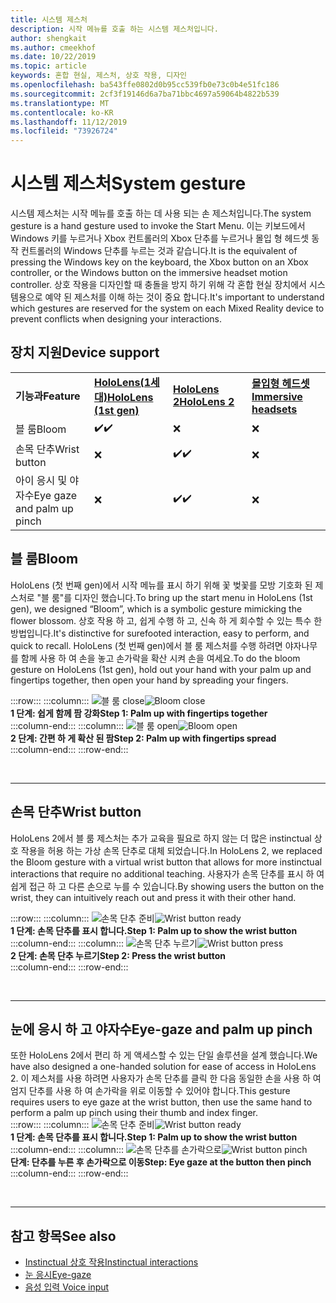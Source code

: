 ```yaml
---
title: 시스템 제스처
description: 시작 메뉴를 호출 하는 시스템 제스처입니다.
author: shengkait
ms.author: cmeekhof
ms.date: 10/22/2019
ms.topic: article
keywords: 혼합 현실, 제스처, 상호 작용, 디자인
ms.openlocfilehash: ba543ffe0802d0b95cc539fb0e73c0b4e51fc186
ms.sourcegitcommit: 2cf3f19146d6a7ba71bbc4697a59064b4822b539
ms.translationtype: MT
ms.contentlocale: ko-KR
ms.lasthandoff: 11/12/2019
ms.locfileid: "73926724"
---
```

# <a name="system-gesture"></a><span data-ttu-id="251dc-104">시스템 제스처</span><span class="sxs-lookup"><span data-stu-id="251dc-104">System gesture</span></span>

<span data-ttu-id="251dc-105">시스템 제스처는 시작 메뉴를 호출 하는 데 사용 되는 손 제스처입니다.</span><span class="sxs-lookup"><span data-stu-id="251dc-105">The system gesture is a hand gesture used to invoke the Start Menu.</span></span> <span data-ttu-id="251dc-106">이는 키보드에서 Windows 키를 누르거나 Xbox 컨트롤러의 Xbox 단추를 누르거나 몰입 형 헤드셋 동작 컨트롤러의 Windows 단추를 누르는 것과 같습니다.</span><span class="sxs-lookup"><span data-stu-id="251dc-106">It is the equivalent of pressing the Windows key on the keyboard, the Xbox button on an Xbox controller, or the Windows button on the immersive headset motion controller.</span></span> <span data-ttu-id="251dc-107">상호 작용을 디자인할 때 충돌을 방지 하기 위해 각 혼합 현실 장치에서 시스템용으로 예약 된 제스처를 이해 하는 것이 중요 합니다.</span><span class="sxs-lookup"><span data-stu-id="251dc-107">It's important to understand which gestures are reserved for the system on each Mixed Reality device to prevent conflicts when designing your interactions.</span></span>

## <a name="device-support"></a><span data-ttu-id="251dc-108">장치 지원</span><span class="sxs-lookup"><span data-stu-id="251dc-108">Device support</span></span>

<table>
    <colgroup>
    <col width="25%" />
    <col width="25%" />
    <col width="25%" />
    <col width="25%" />
    </colgroup>
    <tr>
        <td><span data-ttu-id="251dc-109"><strong>기능과</strong></span><span class="sxs-lookup"><span data-stu-id="251dc-109"><strong>Feature</strong></span></span></td>
        <td><span data-ttu-id="251dc-110"><a href="hololens-hardware-details.md"><strong>HoloLens(1세대)</strong></a></span><span class="sxs-lookup"><span data-stu-id="251dc-110"><a href="hololens-hardware-details.md"><strong>HoloLens (1st gen)</strong></a></span></span></td>
        <td><span data-ttu-id="251dc-111"><a href="https://docs.microsoft.com/hololens/hololens2-hardware"><strong>HoloLens 2</strong></span><span class="sxs-lookup"><span data-stu-id="251dc-111"><a href="https://docs.microsoft.com/hololens/hololens2-hardware"><strong>HoloLens 2</strong></span></span></td>
        <td><span data-ttu-id="251dc-112"><a href="immersive-headset-hardware-details.md"><strong>몰입형 헤드셋</strong></a></span><span class="sxs-lookup"><span data-stu-id="251dc-112"><a href="immersive-headset-hardware-details.md"><strong>Immersive headsets</strong></a></span></span></td>
    </tr>
     <tr>
        <td><span data-ttu-id="251dc-113">블 룸</span><span class="sxs-lookup"><span data-stu-id="251dc-113">Bloom</span></span></td>
        <td><span data-ttu-id="251dc-114">✔️</span><span class="sxs-lookup"><span data-stu-id="251dc-114">✔️</span></span></td>
        <td>❌</td>
        <td>❌</td>
    </tr>
     <tr>
        <td><span data-ttu-id="251dc-115">손목 단추</span><span class="sxs-lookup"><span data-stu-id="251dc-115">Wrist button</span></span></td>
        <td>❌</td>
        <td><span data-ttu-id="251dc-116">✔️</span><span class="sxs-lookup"><span data-stu-id="251dc-116">✔️</span></span></td>
        <td>❌</td>
    </tr>
    <tr>
        <td><span data-ttu-id="251dc-117">아이 응시 및 야자수</span><span class="sxs-lookup"><span data-stu-id="251dc-117">Eye gaze and palm up pinch</span></span></td>
        <td>❌</td>
        <td><span data-ttu-id="251dc-118">✔️</span><span class="sxs-lookup"><span data-stu-id="251dc-118">✔️</span></span></td>
        <td>❌</td>
    </tr>
</table>

## <a name="bloom"></a><span data-ttu-id="251dc-119">블 룸</span><span class="sxs-lookup"><span data-stu-id="251dc-119">Bloom</span></span>
<span data-ttu-id="251dc-120">HoloLens (첫 번째 gen)에서 시작 메뉴를 표시 하기 위해 꽃 벚꽃를 모방 기호화 된 제스처로 "블 룸"를 디자인 했습니다.</span><span class="sxs-lookup"><span data-stu-id="251dc-120">To bring up the start menu in HoloLens (1st gen), we designed “Bloom”, which is a symbolic gesture mimicking the flower blossom.</span></span> <span data-ttu-id="251dc-121">상호 작용 하 고, 쉽게 수행 하 고, 신속 하 게 회수할 수 있는 특수 한 방법입니다.</span><span class="sxs-lookup"><span data-stu-id="251dc-121">It's distinctive for surefooted interaction, easy to perform, and quick to recall.</span></span> <span data-ttu-id="251dc-122">HoloLens (첫 번째 gen)에서 블 룸 제스처를 수행 하려면 야자나무를 함께 사용 하 여 손을 놓고 손가락을 확산 시켜 손을 여세요.</span><span class="sxs-lookup"><span data-stu-id="251dc-122">To do the bloom gesture on HoloLens (1st gen), hold out your hand with your palm up and fingertips together, then open your hand by spreading your fingers.</span></span>

:::row:::
    :::column:::
        <span data-ttu-id="251dc-123">![블 룸 close](images/bloom-close.png)</span><span class="sxs-lookup"><span data-stu-id="251dc-123">![Bloom close](images/bloom-close.png)</span></span><br>
        <span data-ttu-id="251dc-124">**1 단계: 쉽게 함께 팜 강화**</span><span class="sxs-lookup"><span data-stu-id="251dc-124">**Step 1: Palm up with fingertips together**</span></span><br>
    :::column-end:::
    :::column:::
        <span data-ttu-id="251dc-125">![블 룸 open](images/bloom-open.png)</span><span class="sxs-lookup"><span data-stu-id="251dc-125">![Bloom open](images/bloom-open.png)</span></span><br>
        <span data-ttu-id="251dc-126">**2 단계: 간편 하 게 확산 된 팜**</span><span class="sxs-lookup"><span data-stu-id="251dc-126">**Step 2: Palm up with fingertips spread**</span></span><br>
    :::column-end:::
:::row-end:::

<br>

---

## <a name="wrist-button"></a><span data-ttu-id="251dc-127">손목 단추</span><span class="sxs-lookup"><span data-stu-id="251dc-127">Wrist button</span></span>
<span data-ttu-id="251dc-128">HoloLens 2에서 블 룸 제스처는 추가 교육을 필요로 하지 않는 더 많은 instinctual 상호 작용을 허용 하는 가상 손목 단추로 대체 되었습니다.</span><span class="sxs-lookup"><span data-stu-id="251dc-128">In HoloLens 2, we replaced the Bloom gesture with a virtual wrist button that allows for more instinctual interactions that require no additional teaching.</span></span> <span data-ttu-id="251dc-129">사용자가 손목 단추를 표시 하 여 쉽게 접근 하 고 다른 손으로 누를 수 있습니다.</span><span class="sxs-lookup"><span data-stu-id="251dc-129">By showing users the button on the wrist, they can intuitively reach out and press it with their other hand.</span></span>

:::row:::
    :::column:::
        <span data-ttu-id="251dc-130">![손목 단추 준비](images/wrist-button-ready.png)</span><span class="sxs-lookup"><span data-stu-id="251dc-130">![Wrist button ready](images/wrist-button-ready.png)</span></span><br>
        <span data-ttu-id="251dc-131">**1 단계: 손목 단추를 표시 합니다.**</span><span class="sxs-lookup"><span data-stu-id="251dc-131">**Step 1: Palm up to show the wrist button**</span></span><br>
    :::column-end:::
    :::column:::
        <span data-ttu-id="251dc-132">![손목 단추 누르기](images/wrist-button-press.png)</span><span class="sxs-lookup"><span data-stu-id="251dc-132">![Wrist button press](images/wrist-button-press.png)</span></span><br>
        <span data-ttu-id="251dc-133">**2 단계: 손목 단추 누르기**</span><span class="sxs-lookup"><span data-stu-id="251dc-133">**Step 2: Press the wrist button**</span></span><br>
    :::column-end:::
:::row-end:::

<br>

---


## <a name="eye-gaze-and-palm-up-pinch"></a><span data-ttu-id="251dc-134">눈에 응시 하 고 야자수</span><span class="sxs-lookup"><span data-stu-id="251dc-134">Eye-gaze and palm up pinch</span></span>
<span data-ttu-id="251dc-135">또한 HoloLens 2에서 편리 하 게 액세스할 수 있는 단일 솔루션을 설계 했습니다.</span><span class="sxs-lookup"><span data-stu-id="251dc-135">We have also designed a one-handed solution for ease of access in HoloLens 2.</span></span> <span data-ttu-id="251dc-136">이 제스처를 사용 하려면 사용자가 손목 단추를 클릭 한 다음 동일한 손을 사용 하 여 엄지 단추를 사용 하 여 손가락을 위로 이동할 수 있어야 합니다.</span><span class="sxs-lookup"><span data-stu-id="251dc-136">This gesture requires users to eye gaze at the wrist button, then use the same hand to perform a palm up pinch using their thumb and index finger.</span></span><br>
:::row:::
    :::column:::
        <span data-ttu-id="251dc-137">![손목 단추 준비](images/wrist-button-ready.png)</span><span class="sxs-lookup"><span data-stu-id="251dc-137">![Wrist button ready](images/wrist-button-ready.png)</span></span><br>
        <span data-ttu-id="251dc-138">**1 단계: 손목 단추를 표시 합니다.**</span><span class="sxs-lookup"><span data-stu-id="251dc-138">**Step 1: Palm up to show the wrist button**</span></span><br>
    :::column-end:::
    :::column:::
        <span data-ttu-id="251dc-139">![손목 단추를 손가락으로](images/wrist-button-pinch.png)</span><span class="sxs-lookup"><span data-stu-id="251dc-139">![Wrist button pinch](images/wrist-button-pinch.png)</span></span><br>
        <span data-ttu-id="251dc-140">**단계: 단추를 누른 후 손가락으로 이동**</span><span class="sxs-lookup"><span data-stu-id="251dc-140">**Step: Eye gaze at the button then pinch**</span></span><br>
    :::column-end:::
:::row-end:::

<br>

---

## <a name="see-also"></a><span data-ttu-id="251dc-141">참고 항목</span><span class="sxs-lookup"><span data-stu-id="251dc-141">See also</span></span>

* [<span data-ttu-id="251dc-142">Instinctual 상호 작용</span><span class="sxs-lookup"><span data-stu-id="251dc-142">Instinctual interactions</span></span>](interaction-fundamentals.md)
* [<span data-ttu-id="251dc-143">눈 응시</span><span class="sxs-lookup"><span data-stu-id="251dc-143">Eye-gaze</span></span>](eye-tracking.md)
* [<span data-ttu-id="251dc-144">음성 입력 </span><span class="sxs-lookup"><span data-stu-id="251dc-144">Voice input</span></span>](voice-input.md)
